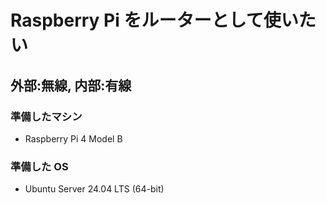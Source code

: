 # Raspberry Pi をルーターとして使いたい
## 外部:無線, 内部:有線

### 準備したマシン
+ Raspberry Pi 4 Model B

### 準備した OS
+ Ubuntu Server 24.04 LTS (64-bit)


